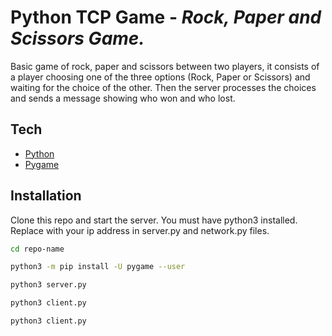 # Python TCP Game - _Rock, Paper and Scissors Game._

Basic game of rock, paper and scissors between two players, it consists of a player choosing one of the three options (Rock, Paper or Scissors) and waiting for the choice of the other. Then the server processes the choices and sends a message showing who won and who lost.

## Tech

- [Python] 
- [Pygame] 



## Installation

Clone this repo and start the server. You must have python3 installed. Replace with your ip address in server.py and network.py files.

```sh
cd repo-name
```
```sh
python3 -m pip install -U pygame --user
```
```sh
python3 server.py
```
```sh
python3 client.py
```
```sh
python3 client.py
```


   [Python]: <https://www.python.org/downloads/>
   [Pygame]: <https://www.pygame.org/wiki/GettingStarted>




